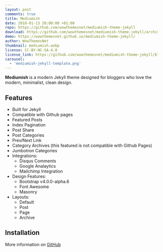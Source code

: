 ```yaml
---
layout: post
comments: true
title: Mediumish
date: 2018-01-13 20:00:00 +01:00
repo: https://github.com/wowthemesnet/mediumish-theme-jekyll
download: https://github.com/wowthemesnet/mediumish-theme-jekyll/archive/master.zip
demo: https://wowthemesnet.github.io/mediumish-theme-jekyll/
author: WowThemesNet
thumbnail: mediumish.webp
license: CC-BY-NC-SA-4.0
license_link: https://github.com/wowthemesnet/mediumish-theme-jekyll/blob/master/LICENSE.txt
carousel:
  - 'mediumish-jekyll-template.png'
---
```


**Mediumish** is a modern Jekyll theme designed for bloggers who love the modern, minimalist, clean design.

## Features

* Built for Jekyll
* Compatible with Github pages
* Featured Posts
* Index Pagination
* Post Share
* Post Categories
* Prev/Next Link
* Category Archives (this featured is not compatible with Github Pages)
* Jumbotron Categories
* Integrations:
  * Disqus Comments
  * Google Analaytics
  * Mailchimp Integration
* Design Features:
  * Bootstrap v4.0.0-alpha.6
  * Font Awesome
  * Masonry
* Layouts:
  * Default
  * Post
  * Page
  * Archive

## Installation

More information on [GitHub](https://github.com/wowthemesnet/mediumish-theme-jekyll/)
